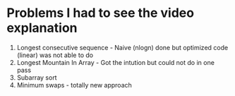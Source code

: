 # Problems I had to see the video explanation 

1. Longest consecutive sequence - Naive (nlogn) done but optimized code (linear) was not able to do
2. Longest Mountain In Array - Got the intution but could not do in one pass 
3. Subarray sort
4. Minimum swaps - totally new approach 

